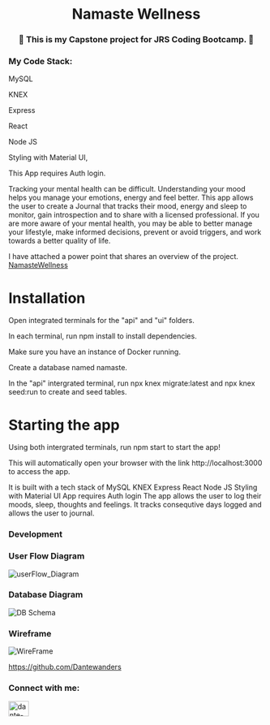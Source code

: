 
<h1 align="center">
 Namaste Wellness </h1>
<h3 align="center">👋
 This is my Capstone project for JRS Coding Bootcamp. 👋</h3>

<h3 align="left">My Code Stack:</h3>
<p align="left">
<l>MySQL

<l>KNEX

<l>Express

<l>React

<l>Node JS

<l>Styling with Material UI,

<p>This App requires Auth login.</P>

Tracking your mental health can be difficult. Understanding your mood helps you manage your emotions, energy and feel better. This app allows the user to create a Journal that tracks their mood, energy and sleep to monitor, gain introspection and to share with a licensed professional.
If you are more aware of your mental health, you may be able to better manage your lifestyle, make informed decisions, prevent or avoid triggers, and work towards a better quality of life.


I have attached a power point that shares an overview of the project.
[NamasteWellness](https://github.com/Dantewanders/NamasteWellness/files/11272956/NamasteWellness.PP.pptx)

<h1>Installation</h1>

<p>Open integrated terminals for the "api" and "ui" folders.

In each terminal, run npm install to install dependencies.

Make sure you have an instance of Docker running.

Create a database named namaste.

In the "api" intergrated terminal, run npx knex migrate:latest and npx knex seed:run to create and seed tables.</p>

<h1>Starting the app</h1>

Using both intergrated terminals, run npm start to start the app!

This will automatically open your browser with the link http://localhost:3000 to access the app.

It is built with a tech stack of
MySQL
KNEX
Express
React
Node JS
Styling with Material UI
App requires Auth login
The app allows the user to log their moods, sleep, thoughts and feelings. It tracks consequtive days logged and allows the user to journal.


<h3 align="left">Development</h3>

<h3 align="left">User Flow Diagram</h3> 
 
![userFlow_Diagram](https://user-images.githubusercontent.com/121504846/236473896-66d02d09-a7b7-4a04-b800-2834332a42eb.png)


 <h3 align="left">Database Diagram</h3>

![DB Schema](https://user-images.githubusercontent.com/121504846/236474266-cced7aba-1e10-4eea-983f-4a03894c5b09.JPG)

<h3 align="left">Wireframe</h3>

![WireFrame](https://user-images.githubusercontent.com/121504846/236474517-d8328724-6353-4e06-ad21-608857bf98c7.JPG)

https://github.com/Dantewanders
<h3 align="left">Connect with me:</h3>
<p align="left">
<a href="https://linkedin.com/in/dante-p-taylor" target="blank"><img align="center" src="https://raw.githubusercontent.com/rahuldkjain/github-profile-readme-generator/master/src/images/icons/Social/linked-in-alt.svg" alt="dante-p-taylor" height="30" width="40" /></a>
</p>


